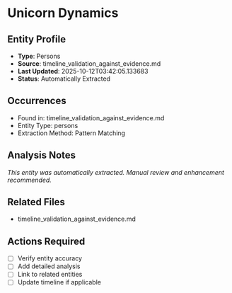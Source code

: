 # Unicorn Dynamics

## Entity Profile
- **Type**: Persons
- **Source**: timeline_validation_against_evidence.md
- **Last Updated**: 2025-10-12T03:42:05.133683
- **Status**: Automatically Extracted

## Occurrences
- Found in: timeline_validation_against_evidence.md
- Entity Type: persons
- Extraction Method: Pattern Matching

## Analysis Notes
*This entity was automatically extracted. Manual review and enhancement recommended.*

## Related Files
- timeline_validation_against_evidence.md

## Actions Required
- [ ] Verify entity accuracy
- [ ] Add detailed analysis
- [ ] Link to related entities
- [ ] Update timeline if applicable
